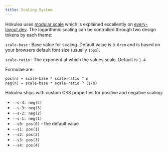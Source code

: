 ```yaml
---
title: Scaling System
---
```


Hokulea uses [modular scale](https://every-layout.dev/rudiments/modular-scale/)
which is explained excellently on [every-layout.dev](https://every-layout.dev).
The logarithmic scaling can be controlled through two design tokens by each theme:

`scale-base`
: Base value for scaling. Default value is `0.8rem` and is based on your
browsers default font size (usually `16px`).

`scale-ratio`
: The exponent at which the values scale. Default is `1.4`

Formulae are:

```txt
pos(n) = scale-base * scale-ratio ^ n
neg(n) = scale-base * scale-ratio ^ (1/n)
```

Hokulea ships with custom CSS properties for positive and negative scaling:

- `--s-4: neg(4)`
- `--s-3: neg(3)`
- `--s-2: neg(2)`
- `--s-1: neg(1)`
- `--s0: pos(0)` - the default value
- `--s1: pos(1)`
- `--s2: pos(2)`
- `--s3: pos(3)`
- `--s4: pos(4)`
